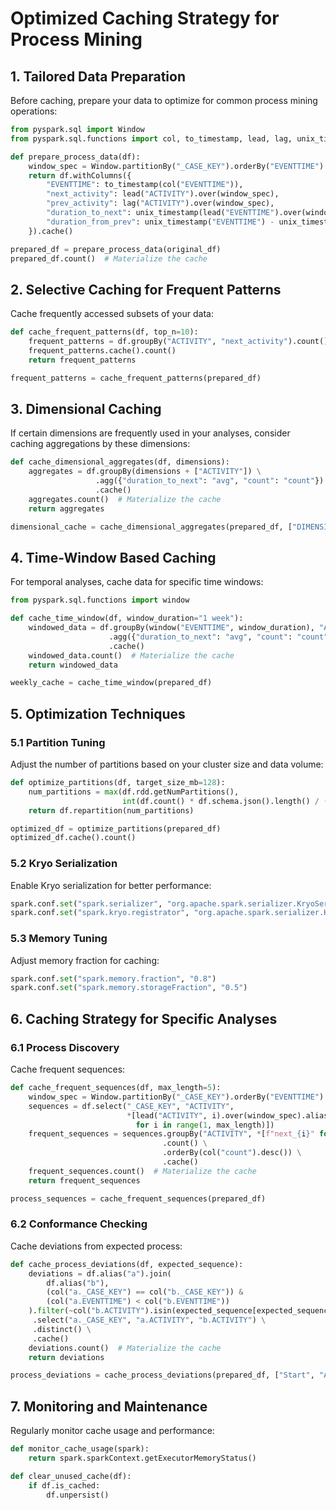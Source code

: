# Optimized Caching Strategy for Process Mining

## 1. Tailored Data Preparation

Before caching, prepare your data to optimize for common process mining operations:

```python
from pyspark.sql import Window
from pyspark.sql.functions import col, to_timestamp, lead, lag, unix_timestamp

def prepare_process_data(df):
    window_spec = Window.partitionBy("_CASE_KEY").orderBy("EVENTTIME")
    return df.withColumns({
        "EVENTTIME": to_timestamp(col("EVENTTIME")),
        "next_activity": lead("ACTIVITY").over(window_spec),
        "prev_activity": lag("ACTIVITY").over(window_spec),
        "duration_to_next": unix_timestamp(lead("EVENTTIME").over(window_spec)) - unix_timestamp("EVENTTIME"),
        "duration_from_prev": unix_timestamp("EVENTTIME") - unix_timestamp(lag("EVENTTIME").over(window_spec))
    }).cache()

prepared_df = prepare_process_data(original_df)
prepared_df.count()  # Materialize the cache
```

## 2. Selective Caching for Frequent Patterns

Cache frequently accessed subsets of your data:

```python
def cache_frequent_patterns(df, top_n=10):
    frequent_patterns = df.groupBy("ACTIVITY", "next_activity").count().orderBy(col("count").desc()).limit(top_n)
    frequent_patterns.cache().count()
    return frequent_patterns

frequent_patterns = cache_frequent_patterns(prepared_df)
```

## 3. Dimensional Caching

If certain dimensions are frequently used in your analyses, consider caching aggregations by these dimensions:

```python
def cache_dimensional_aggregates(df, dimensions):
    aggregates = df.groupBy(dimensions + ["ACTIVITY"]) \
                   .agg({"duration_to_next": "avg", "count": "count"}) \
                   .cache()
    aggregates.count()  # Materialize the cache
    return aggregates

dimensional_cache = cache_dimensional_aggregates(prepared_df, ["DIMENSION1", "DIMENSION2"])
```

## 4. Time-Window Based Caching

For temporal analyses, cache data for specific time windows:

```python
from pyspark.sql.functions import window

def cache_time_window(df, window_duration="1 week"):
    windowed_data = df.groupBy(window("EVENTTIME", window_duration), "ACTIVITY") \
                      .agg({"duration_to_next": "avg", "count": "count"}) \
                      .cache()
    windowed_data.count()  # Materialize the cache
    return windowed_data

weekly_cache = cache_time_window(prepared_df)
```

## 5. Optimization Techniques

### 5.1 Partition Tuning

Adjust the number of partitions based on your cluster size and data volume:

```python
def optimize_partitions(df, target_size_mb=128):
    num_partitions = max(df.rdd.getNumPartitions(), 
                         int(df.count() * df.schema.json().length() / (target_size_mb * 1024 * 1024)))
    return df.repartition(num_partitions)

optimized_df = optimize_partitions(prepared_df)
optimized_df.cache().count()
```

### 5.2 Kryo Serialization

Enable Kryo serialization for better performance:

```python
spark.conf.set("spark.serializer", "org.apache.spark.serializer.KryoSerializer")
spark.conf.set("spark.kryo.registrator", "org.apache.spark.serializer.KryoRegistrator")
```

### 5.3 Memory Tuning

Adjust memory fraction for caching:

```python
spark.conf.set("spark.memory.fraction", "0.8")
spark.conf.set("spark.memory.storageFraction", "0.5")
```

## 6. Caching Strategy for Specific Analyses

### 6.1 Process Discovery

Cache frequent sequences:

```python
def cache_frequent_sequences(df, max_length=5):
    window_spec = Window.partitionBy("_CASE_KEY").orderBy("EVENTTIME")
    sequences = df.select("_CASE_KEY", "ACTIVITY", 
                          *[lead("ACTIVITY", i).over(window_spec).alias(f"next_{i}") 
                            for i in range(1, max_length)])
    frequent_sequences = sequences.groupBy("ACTIVITY", *[f"next_{i}" for i in range(1, max_length)]) \
                                  .count() \
                                  .orderBy(col("count").desc()) \
                                  .cache()
    frequent_sequences.count()  # Materialize the cache
    return frequent_sequences

process_sequences = cache_frequent_sequences(prepared_df)
```

### 6.2 Conformance Checking

Cache deviations from expected process:

```python
def cache_process_deviations(df, expected_sequence):
    deviations = df.alias("a").join(
        df.alias("b"),
        (col("a._CASE_KEY") == col("b._CASE_KEY")) & 
        (col("a.EVENTTIME") < col("b.EVENTTIME"))
    ).filter(~col("b.ACTIVITY").isin(expected_sequence[expected_sequence.index(col("a.ACTIVITY"))+1:])) \
     .select("a._CASE_KEY", "a.ACTIVITY", "b.ACTIVITY") \
     .distinct() \
     .cache()
    deviations.count()  # Materialize the cache
    return deviations

process_deviations = cache_process_deviations(prepared_df, ["Start", "Activity1", "Activity2", "End"])
```

## 7. Monitoring and Maintenance

Regularly monitor cache usage and performance:

```python
def monitor_cache_usage(spark):
    return spark.sparkContext.getExecutorMemoryStatus()

def clear_unused_cache(df):
    if df.is_cached:
        df.unpersist()
```